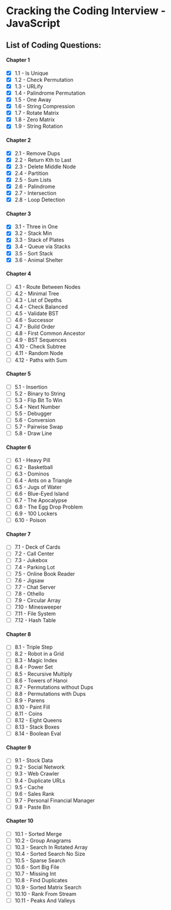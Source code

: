 # Cracking the Coding Interview - JavaScript

## List of Coding Questions:

#### Chapter 1

- [x] 1.1 - Is Unique
- [x] 1.2 - Check Permutation
- [x] 1.3 - URLify
- [x] 1.4 - Palindrome Permutation
- [x] 1.5 - One Away
- [x] 1.6 - String Compression
- [x] 1.7 - Rotate Matrix
- [x] 1.8 - Zero Matrix
- [x] 1.9 - String Rotation

#### Chapter 2

- [x] 2.1 - Remove Dups
- [x] 2.2 - Return Kth to Last
- [x] 2.3 - Delete Middle Node
- [x] 2.4 - Partition
- [x] 2.5 - Sum Lists
- [x] 2.6 - Palindrome
- [x] 2.7 - Intersection
- [x] 2.8 - Loop Detection

#### Chapter 3

- [x] 3.1 - Three in One
- [x] 3.2 - Stack Min
- [x] 3.3 - Stack of Plates
- [x] 3.4 - Queue via Stacks
- [x] 3.5 - Sort Stack
- [x] 3.6 - Animal Shelter

#### Chapter 4

- [ ] 4.1 - Route Between Nodes
- [ ] 4.2 - Minimal Tree
- [ ] 4.3 - List of Depths
- [ ] 4.4 - Check Balanced
- [ ] 4.5 - Validate BST
- [ ] 4.6 - Successor
- [ ] 4.7 - Build Order
- [ ] 4.8 - First Common Ancestor
- [ ] 4.9 - BST Sequences
- [ ] 4.10 - Check Subtree
- [ ] 4.11 - Random Node
- [ ] 4.12 - Paths with Sum

#### Chapter 5

- [ ] 5.1 - Insertion
- [ ] 5.2 - Binary to String
- [ ] 5.3 - Flip Bit To Win
- [ ] 5.4 - Next Number
- [ ] 5.5 - Debugger
- [ ] 5.6 - Conversion
- [ ] 5.7 - Pairwise Swap
- [ ] 5.8 - Draw Line

#### Chapter 6

- [ ] 6.1 - Heavy Pill
- [ ] 6.2 - Basketball
- [ ] 6.3 - Dominos
- [ ] 6.4 - Ants on a Triangle
- [ ] 6.5 - Jugs of Water
- [ ] 6.6 - Blue-Eyed Island
- [ ] 6.7 - The Apocalypse
- [ ] 6.8 - The Egg Drop Problem
- [ ] 6.9 - 100 Lockers
- [ ] 6.10 - Poison

#### Chapter 7

- [ ] 7.1 - Deck of Cards
- [ ] 7.2 - Call Center
- [ ] 7.3 - Jukebox
- [ ] 7.4 - Parking Lot
- [ ] 7.5 - Online Book Reader
- [ ] 7.6 - Jigsaw
- [ ] 7.7 - Chat Server
- [ ] 7.8 - Othello
- [ ] 7.9 - Circular Array
- [ ] 7.10 - Minesweeper
- [ ] 7.11 - File System
- [ ] 7.12 - Hash Table

#### Chapter 8

- [ ] 8.1 - Triple Step
- [ ] 8.2 - Robot in a Grid
- [ ] 8.3 - Magic Index
- [ ] 8.4 - Power Set
- [ ] 8.5 - Recursive Multiply
- [ ] 8.6 - Towers of Hanoi
- [ ] 8.7 - Permutations without Dups
- [ ] 8.8 - Permutations with Dups
- [ ] 8.9 - Parens
- [ ] 8.10 - Paint Fill
- [ ] 8.11 - Coins
- [ ] 8.12 - Eight Queens
- [ ] 8.13 - Stack Boxes
- [ ] 8.14 - Boolean Eval

#### Chapter 9

- [ ] 9.1 - Stock Data
- [ ] 9.2 - Social Network
- [ ] 9.3 - Web Crawler
- [ ] 9.4 - Duplicate URLs
- [ ] 9.5 - Cache
- [ ] 9.6 - Sales Rank
- [ ] 9.7 - Personal Financial Manager
- [ ] 9.8 - Paste Bin

#### Chapter 10

- [ ] 10.1 - Sorted Merge
- [ ] 10.2 - Group Anagrams
- [ ] 10.3 - Search In Rotated Array
- [ ] 10.4 - Sorted Search No Size
- [ ] 10.5 - Sparse Search
- [ ] 10.6 - Sort Big File
- [ ] 10.7 - Missing Int
- [ ] 10.8 - Find Duplicates
- [ ] 10.9 - Sorted Matrix Search
- [ ] 10.10 - Rank From Stream
- [ ] 10.11 - Peaks And Valleys
